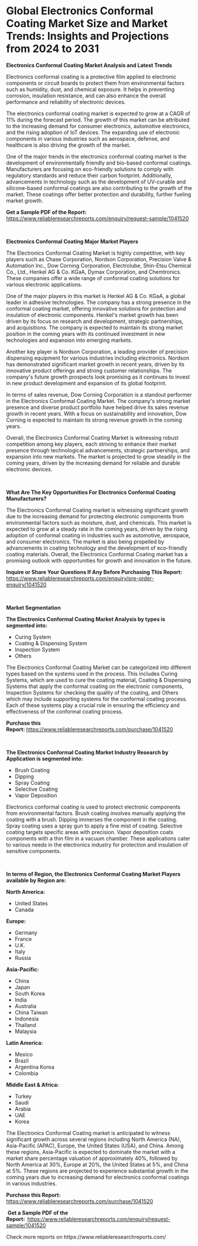 <p><h1>Global Electronics Conformal Coating Market Size and Market Trends: Insights and Projections from 2024 to 2031</h1></p><p><strong>Electronics Conformal Coating Market Analysis and Latest Trends</strong></p>
<p><p>Electronics conformal coating is a protective film applied to electronic components or circuit boards to protect them from environmental factors such as humidity, dust, and chemical exposure. It helps in preventing corrosion, insulation resistance, and can also enhance the overall performance and reliability of electronic devices.</p><p>The electronics conformal coating market is expected to grow at a CAGR of 11% during the forecast period. The growth of this market can be attributed to the increasing demand for consumer electronics, automotive electronics, and the rising adoption of IoT devices. The expanding use of electronic components in various industries such as aerospace, defense, and healthcare is also driving the growth of the market.</p><p>One of the major trends in the electronics conformal coating market is the development of environmentally friendly and bio-based conformal coatings. Manufacturers are focusing on eco-friendly solutions to comply with regulatory standards and reduce their carbon footprint. Additionally, advancements in technology such as the development of UV-curable and silicone-based conformal coatings are also contributing to the growth of the market. These coatings offer better protection and durability, further fueling market growth.</p></p>
<p><strong>Get a Sample PDF of the Report:&nbsp;</strong> <a href="https://www.reliableresearchreports.com/enquiry/request-sample/1041520">https://www.reliableresearchreports.com/enquiry/request-sample/1041520</a></p>
<p>&nbsp;</p>
<p><strong>Electronics Conformal Coating Major Market Players</strong></p>
<p><p>The Electronics Conformal Coating Market is highly competitive, with key players such as Chase Corporation, Nordson Corporation, Precision Valve & Automation Inc., Dow Corning Corporation, Electrolube, Shin-Etsu Chemical Co., Ltd., Henkel AG & Co. KGaA, Dymax Corporation, and Chemtronics. These companies offer a wide range of conformal coating solutions for various electronic applications.</p><p>One of the major players in this market is Henkel AG & Co. KGaA, a global leader in adhesive technologies. The company has a strong presence in the conformal coating market, offering innovative solutions for protection and insulation of electronic components. Henkel's market growth has been driven by its focus on research and development, strategic partnerships, and acquisitions. The company is expected to maintain its strong market position in the coming years with its continued investment in new technologies and expansion into emerging markets.</p><p>Another key player is Nordson Corporation, a leading provider of precision dispensing equipment for various industries including electronics. Nordson has demonstrated significant market growth in recent years, driven by its innovative product offerings and strong customer relationships. The company's future growth prospects look promising as it continues to invest in new product development and expansion of its global footprint.</p><p>In terms of sales revenue, Dow Corning Corporation is a standout performer in the Electronics Conformal Coating Market. The company's strong market presence and diverse product portfolio have helped drive its sales revenue growth in recent years. With a focus on sustainability and innovation, Dow Corning is expected to maintain its strong revenue growth in the coming years.</p><p>Overall, the Electronics Conformal Coating Market is witnessing robust competition among key players, each striving to enhance their market presence through technological advancements, strategic partnerships, and expansion into new markets. The market is projected to grow steadily in the coming years, driven by the increasing demand for reliable and durable electronic devices.</p></p>
<p>&nbsp;</p>
<p><strong>What Are The Key Opportunities For Electronics Conformal Coating Manufacturers?</strong></p>
<p><p>The Electronics Conformal Coating market is witnessing significant growth due to the increasing demand for protecting electronic components from environmental factors such as moisture, dust, and chemicals. This market is expected to grow at a steady rate in the coming years, driven by the rising adoption of conformal coating in industries such as automotive, aerospace, and consumer electronics. The market is also being propelled by advancements in coating technology and the development of eco-friendly coating materials. Overall, the Electronics Conformal Coating market has a promising outlook with opportunities for growth and innovation in the future.</p></p>
<p><strong>Inquire or Share Your Questions If Any Before Purchasing This Report:</strong> <a href="https://www.reliableresearchreports.com/enquiry/pre-order-enquiry/1041520">https://www.reliableresearchreports.com/enquiry/pre-order-enquiry/1041520</a></p>
<p>&nbsp;</p>
<p><strong>Market Segmentation</strong></p>
<p><strong>The Electronics Conformal Coating Market Analysis by types is segmented into:</strong></p>
<p><ul><li>Curing System</li><li>Coating & Dispensing System</li><li>Inspection System</li><li>Others</li></ul></p>
<p><p>The Electronics Conformal Coating Market can be categorized into different types based on the systems used in the process. This includes Curing Systems, which are used to cure the coating material, Coating & Dispensing Systems that apply the conformal coating on the electronic components, Inspection Systems for checking the quality of the coating, and Others which may include supporting systems for the conformal coating process. Each of these systems play a crucial role in ensuring the efficiency and effectiveness of the conformal coating process.</p></p>
<p><strong>Purchase this Report:&nbsp;</strong><a href="https://www.reliableresearchreports.com/purchase/1041520">https://www.reliableresearchreports.com/purchase/1041520</a></p>
<p>&nbsp;</p>
<p><strong>The Electronics Conformal Coating Market Industry Research by Application is segmented into:</strong></p>
<p><ul><li>Brush Coating</li><li>Dipping</li><li>Spray Coating</li><li>Selective Coating</li><li>Vapor Deposition</li></ul></p>
<p><p>Electronics conformal coating is used to protect electronic components from environmental factors. Brush coating involves manually applying the coating with a brush. Dipping immerses the component in the coating. Spray coating uses a spray gun to apply a fine mist of coating. Selective coating targets specific areas with precision. Vapor deposition coats components with a thin film in a vacuum chamber. These applications cater to various needs in the electronics industry for protection and insulation of sensitive components.</p></p>
<p>&nbsp;</p>
<p><strong>In terms of Region, the Electronics Conformal Coating Market Players available by Region are:</strong></p>
<p>
    <p> <strong> North America: </strong>
        <ul>
            <li>United States</li>
            <li>Canada</li>
        </ul>
        </p> 
    <p> <strong> Europe: </strong>
        <ul>
            <li>Germany</li>
            <li>France</li>
            <li>U.K.</li>
            <li>Italy</li>
            <li>Russia</li>
        </ul>
        </p> 
    <p> <strong> Asia-Pacific: </strong>
        <ul>
            <li>China</li>
            <li>Japan</li>
            <li>South Korea</li>
            <li>India</li>
            <li>Australia</li>
            <li>China Taiwan</li>
            <li>Indonesia</li>
            <li>Thailand</li>
            <li>Malaysia</li>
        </ul>
        </p> 
    <p> <strong> Latin America: </strong>
        <ul>
            <li>Mexico</li>
            <li>Brazil</li>
            <li>Argentina Korea</li>
            <li>Colombia</li>
        </ul>
        </p> 
    <p> <strong> Middle East & Africa: </strong>
        <ul>
            <li>Turkey</li>
            <li>Saudi</li>
            <li>Arabia</li>
            <li>UAE</li>
            <li>Korea</li>
        </ul>
    </p>
    </p>
<p><p>The Electronics Conformal Coating market is anticipated to witness significant growth across several regions including North America (NA), Asia-Pacific (APAC), Europe, the United States (USA), and China. Among these regions, Asia-Pacific is expected to dominate the market with a market share percentage valuation of approximately 40%, followed by North America at 30%, Europe at 20%, the United States at 5%, and China at 5%. These regions are projected to experience substantial growth in the coming years due to increasing demand for electronics conformal coatings in various industries.</p></p>
<p><strong>Purchase this Report: </strong><a href="https://www.reliableresearchreports.com/purchase/1041520">https://www.reliableresearchreports.com/purchase/1041520</a></p>
<p>&nbsp;<strong>Get a Sample PDF of the Report:&nbsp;&nbsp;</strong><a href="https://www.reliableresearchreports.com/enquiry/request-sample/1041520">https://www.reliableresearchreports.com/enquiry/request-sample/1041520</a></p>
<p><strong></strong></p>
<p>Check more reports on https://www.reliableresearchreports.com/</p>